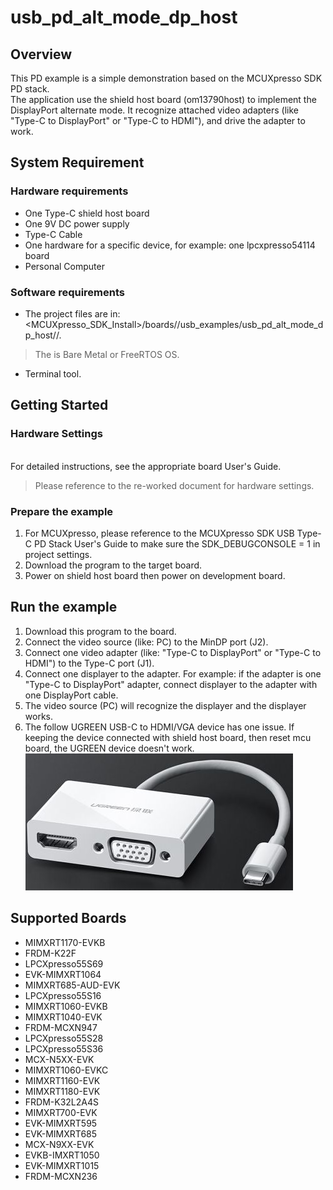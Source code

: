 # usb_pd_alt_mode_dp_host



## Overview

This PD example is a simple demonstration based on the MCUXpresso SDK PD stack.
<br> The application use the shield host board (om13790host) to implement the DisplayPort alternate mode.
It recognize attached video adapters (like "Type-C to DisplayPort" or "Type-C to HDMI"), and drive the adapter to work.

## System Requirement

### Hardware requirements

- One Type-C shield host board
- One 9V DC power supply
- Type-C Cable
- One hardware for a specific device, for example: one lpcxpresso54114 board
- Personal Computer


### Software requirements

- The project files are in: 
<br> <MCUXpresso_SDK_Install>/boards/<board>/usb_examples/usb_pd_alt_mode_dp_host/<rtos>/<toolchain>.
> The <rtos> is Bare Metal or FreeRTOS OS.
- Terminal tool.


## Getting Started

### Hardware Settings

<br> For detailed instructions, see the appropriate board User's Guide.
> Please reference to the re-worked document for hardware settings.


### Prepare the example

1.  For MCUXpresso, please reference to the MCUXpresso SDK USB Type-C PD Stack User's Guide to make sure the SDK_DEBUGCONSOLE = 1 in project settings.
2.  Download the program to the target board.
3.  Power on shield host board then power on development board.

## Run the example

1.  Download this program to the board.
2.  Connect the video source (like: PC) to the MinDP port (J2).
3.  Connect one video adapter (like: "Type-C to DisplayPort" or "Type-C to HDMI") to the Type-C port (J1).
4.  Connect one displayer to the adapter.
    For example: if the adapter is one "Type-C to DisplayPort" adapter, connect displayer to the adapter with one DisplayPort cable.
5.  The video source (PC) will recognize the displayer and the displayer works.
6.  The follow UGREEN USB-C to HDMI/VGA device has one issue. If keeping the device connected with shield host board, then reset mcu board, the UGREEN device doesn't work.
<br>![UGREEN USB-C to HDMI/VGA](ugreen_typec_hdmi.jpg "UGREEN USB-C to HDMI/VGA")


## Supported Boards
- MIMXRT1170-EVKB
- FRDM-K22F
- LPCXpresso55S69
- EVK-MIMXRT1064
- MIMXRT685-AUD-EVK
- LPCXpresso55S16
- MIMXRT1060-EVKB
- MIMXRT1040-EVK
- FRDM-MCXN947
- LPCXpresso55S28
- LPCXpresso55S36
- MCX-N5XX-EVK
- MIMXRT1060-EVKC
- MIMXRT1160-EVK
- MIMXRT1180-EVK
- FRDM-K32L2A4S
- MIMXRT700-EVK
- EVK-MIMXRT595
- EVK-MIMXRT685
- MCX-N9XX-EVK
- EVKB-IMXRT1050
- EVK-MIMXRT1015
- FRDM-MCXN236
